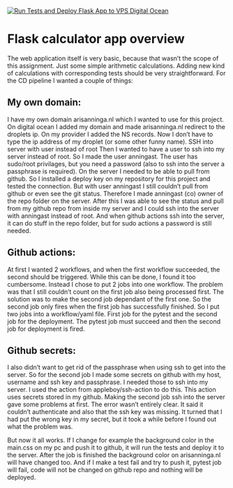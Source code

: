 [![Run Tests and Deploy Flask App to VPS Digital Ocean](https://github.com/AEAnninga/winc_assignment_cd/actions/workflows/deploy.yml/badge.svg)](https://github.com/AEAnninga/winc_assignment_cd/actions/workflows/deploy.yml)

# Flask calculator app overview

The web application itself is very basic, because that wasn’t the scope of this assignment. Just some simple arithmetic calculations. Adding new kind of calculations with corresponding tests should be very straightforward.
For the CD pipeline I wanted a couple of things:

## My own domain:

I have my own domain arisanninga.nl which I  wanted to use for this project. On digital ocean I added my domain and made arisanninga.nl redirect to the droplets ip. On my provider I added the NS records. Now I don’t have to type the ip address of my droplet (or some other funny name).
SSH into server with user instead of root
Then I wanted to have a user to ssh into my server instead of root. So I made the user anningast. The user has sudo/root privilages, but you need a password (also to ssh into the server a passphrase is required).
On the server I needed to be able to pull from github. So I installed a deploy key on my repository for this project and tested the connection. But with user anningast I still couldn’t pull from github or even see the git status. Therefore I made anningast (co) owner of the repo folder on the server. After this I was able to see the status and pull from my github repo from inside my server and I could ssh into the server with anningast instead of root. And when github actions ssh into the server, it can do stuff in the repo folder, but for sudo actions a password is still needed.


## Github actions:


At first I wanted 2 workflows, and when the first workflow succeeded, the second should be triggered. While this can be done, I found it too cumbersome. Instead I chose to put 2 jobs into one workflow. The problem was that I still couldn’t count on the first job also being processed first. The solution was to make the second job dependant of the first one. So the second job only fires when the first job has successfully finished.
So I put two jobs into a workflow/yaml file. First job for the pytest and the second job for the deployment. The pytest job must succeed and then the second job for deployment is fired.


## Github secrets:


I also didn’t want to get rid of the passphrase when using ssh to get into the server. So for the second job I made some secrets on github with my host, username and ssh key and passphrase. I needed those to ssh into my server. I used the action from appleboy/ssh-action to do this. This action uses secrets stored in my github.
Making the second job ssh into the server gave some problems at first. The error wasn’t entirely clear. It said it couldn’t authenticate and also that the ssh key was missing. It turned that I had put the wrong key in my secret, but it took a while before I found out what the problem was.


But now it all works. If I change for example the background color in the main.css on my pc and push it to github, it will run the tests and deploy it to the server. After the job is finished the background color on arisanninga.nl will have changed too. And if I make a test fail and try to push it, pytest job will fail, code will not be changed on github repo and nothing will be deployed.
